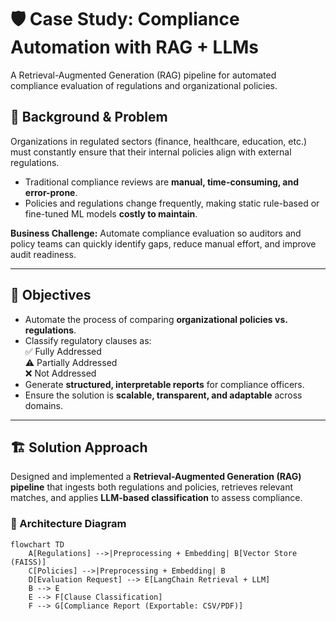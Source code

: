 # 🛡️ Case Study: Compliance Automation with RAG + LLMs
A Retrieval-Augmented Generation (RAG) pipeline for automated compliance evaluation of regulations and organizational policies.

## 📌 Background & Problem
Organizations in regulated sectors (finance, healthcare, education, etc.) must constantly ensure that their internal policies align with external regulations.  

- Traditional compliance reviews are **manual, time-consuming, and error-prone**.  
- Policies and regulations change frequently, making static rule-based or fine-tuned ML models **costly to maintain**.  

**Business Challenge:** Automate compliance evaluation so auditors and policy teams can quickly identify gaps, reduce manual effort, and improve audit readiness.  

---

## 🎯 Objectives
- Automate the process of comparing **organizational policies vs. regulations**.  
- Classify regulatory clauses as:  
  ✅ Fully Addressed  
  ⚠️ Partially Addressed  
  ❌ Not Addressed  
- Generate **structured, interpretable reports** for compliance officers.  
- Ensure the solution is **scalable, transparent, and adaptable** across domains.  

---

## 🏗️ Solution Approach
Designed and implemented a **Retrieval-Augmented Generation (RAG) pipeline** that ingests both regulations and policies, retrieves relevant matches, and applies **LLM-based classification** to assess compliance.  

### 🔹 Architecture Diagram
```mermaid
flowchart TD
    A[Regulations] -->|Preprocessing + Embedding| B[Vector Store (FAISS)]
    C[Policies] -->|Preprocessing + Embedding| B
    D[Evaluation Request] --> E[LangChain Retrieval + LLM]
    B --> E
    E --> F[Clause Classification]
    F --> G[Compliance Report (Exportable: CSV/PDF)]
